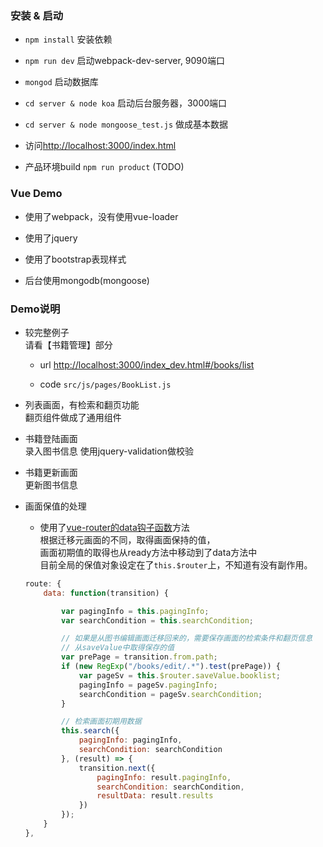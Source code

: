 ### 安装 & 启动

- `npm install` 安装依赖

- `npm run dev` 启动webpack-dev-server, 9090端口

- `mongod` 启动数据库

- `cd server & node koa` 启动后台服务器，3000端口

- `cd server & node mongoose_test.js` 做成基本数据

- 访问[http://localhost:3000/index.html](http://localhost:3000/index.html)

- 产品环境build `npm run product` (TODO)

### Vue Demo

- 使用了webpack，没有使用vue-loader

- 使用了jquery 

- 使用了bootstrap表现样式

- 后台使用mongodb(mongoose)

### Demo说明

- 较完整例子  
请看【书籍管理】部分  

	- url [http://localhost:3000/index_dev.html#/books/list](http://localhost:3000/index_dev.html#/books/list)

	- code `src/js/pages/BookList.js`

- 列表画面，有检索和翻页功能  
翻页组件做成了通用组件

- 书籍登陆画面  
录入图书信息
使用jquery-validation做校验

- 书籍更新画面  
 更新图书信息

- 画面保值的处理

	- 使用了[vue-router的data钩子函数](http://vuejs.github.io/vue-router/zh-cn/pipeline/data.html)方法  
 	根据迁移元画面的不同，取得画面保持的值，  
 	画面初期值的取得也从ready方法中移动到了data方法中  
 	目前全局的保值对象设定在了`this.$router`上，不知道有没有副作用。
 	```js
	route: {
		data: function(transition) {

			var pagingInfo = this.pagingInfo;
			var searchCondition = this.searchCondition;

			// 如果是从图书编辑画面迁移回来的，需要保存画面的检索条件和翻页信息
			// 从saveValue中取得保存的值
			var prePage = transition.from.path;
			if (new RegExp("/books/edit/.*").test(prePage)) {
				var pageSv = this.$router.saveValue.booklist;
				pagingInfo = pageSv.pagingInfo;
				searchCondition = pageSv.searchCondition;
			}

			// 检索画面初期用数据
			this.search({
				pagingInfo: pagingInfo,
				searchCondition: searchCondition
			}, (result) => {
				transition.next({
					pagingInfo: result.pagingInfo,
					searchCondition: searchCondition,
					resultData: result.results
				})
			});
		}
	},
 	```





